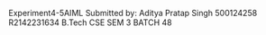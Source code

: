 Experiment4-5AIML
Submitted by:
Aditya Pratap Singh
500124258
R2142231634
B.Tech CSE SEM 3 BATCH 48
